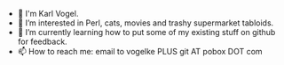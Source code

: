 - 👋 I'm Karl Vogel.
- 👀 I’m interested in Perl, cats, movies and trashy supermarket tabloids.
- 🌱 I’m currently learning how to put some of my existing stuff on github for feedback.
- 📫 How to reach me: email to vogelke PLUS git AT pobox DOT com

<!---
vogelke/vogelke is a ✨ special ✨ repository because its `README.md` (this file) appears on your GitHub profile.
You can click the Preview link to take a look at your changes.
--->
